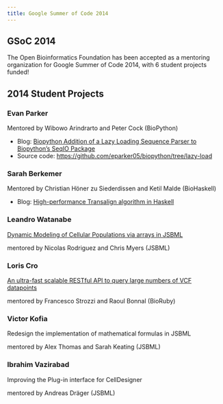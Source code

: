 ```yaml
---
title: Google Summer of Code 2014
---
```


GSoC 2014
---------

The Open Bioinformatics Foundation has been accepted as a mentoring
organization for Google Summer of Code 2014, with 6 student projects
funded!

2014 Student Projects
---------------------

### Evan Parker

Mentored by Wibowo Arindrarto and Peter Cock (BioPython)

-   Blog: [Biopython Addition of a Lazy Loading Sequence Parser to
    Biopython’s SeqIO Package](http://evanaparker.com/)
-   Source code: <https://github.com/eparker05/biopython/tree/lazy-load>

### Sarah Berkemer

Mentored by Christian Höner zu Siederdissen and Ketil Malde (BioHaskell)

-   Blog: [High-performance Transalign algorithm in
    Haskell](http://biohaskell.org/GSoC_blog)

### Leandro Watanabe

  
[Dynamic Modeling of Cellular Populations via arrays in
JSBML](http://lhwatanabe.blogspot.com)

mentored by Nicolas Rodriguez and Chris Myers (JSBML)

### Loris Cro

  
[An ultra-fast scalable RESTful API to query large numbers of VCF
datapoints](http://kappaloris.github.io/GSoC-2014-OBF/)

mentored by Francesco Strozzi and Raoul Bonnal (BioRuby)

### Victor Kofia

  
Redesign the implementation of mathematical formulas in JSBML

mentored by Alex Thomas and Sarah Keating (JSBML)

### Ibrahim Vazirabad

  
Improving the Plug-in interface for CellDesigner

mentored by Andreas Dräger (JSBML)


